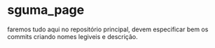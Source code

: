 # sguma_page
faremos tudo aqui no repositório principal, devem especificar bem os commits criando nomes legiveis e descrição.
